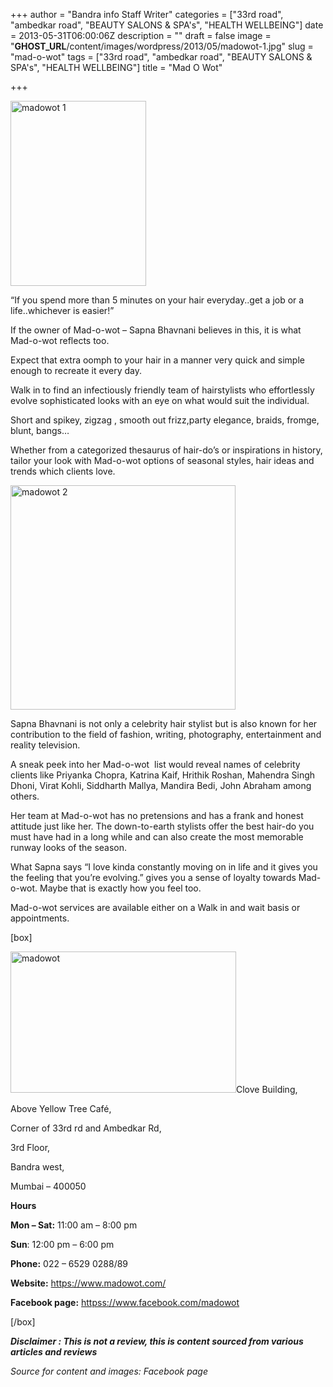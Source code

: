 +++
author = "Bandra info Staff Writer"
categories = ["33rd road", "ambedkar road", "BEAUTY SALONS &amp; SPA's", "HEALTH WELLBEING"]
date = 2013-05-31T06:00:06Z
description = ""
draft = false
image = "__GHOST_URL__/content/images/wordpress/2013/05/madowot-1.jpg"
slug = "mad-o-wot"
tags = ["33rd road", "ambedkar road", "BEAUTY SALONS &amp; SPA's", "HEALTH WELLBEING"]
title = "Mad O Wot"

+++


<p><a href="https://i1.wp.com/bandra.info/wp-content/uploads/2013/05/madowot-1.jpg?ssl=1"><img loading="lazy" class=" wp-image-2628 alignright" alt="madowot 1" src="https://i1.wp.com/bandra.info/wp-content/uploads/2013/05/madowot-1.jpg?resize=217%2C296&#038;ssl=1" width="217" height="296" srcset="https://i1.wp.com/bandra.info/wp-content/uploads/2013/05/madowot-1.jpg?w=601&amp;ssl=1 601w, https://i1.wp.com/bandra.info/wp-content/uploads/2013/05/madowot-1.jpg?resize=219%2C300&amp;ssl=1 219w" sizes="(max-width: 217px) 100vw, 217px" data-recalc-dims="1" /></a></p>
<p>&#8220;If you spend more than 5 minutes on your hair everyday..get a job or a life..whichever is easier!&#8221;</p>
<p>If the owner of Mad-o-wot &#8211; Sapna Bhavnani believes in this, it is what Mad-o-wot reflects too.</p>
<p>Expect that extra oomph to your hair in a manner very quick and simple enough to recreate it every day.</p>
<p>Walk in to find an infectiously friendly team of hairstylists who effortlessly evolve sophisticated looks with an eye on what would suit the individual.</p>
<p>Short and spikey, zigzag , smooth out frizz,party elegance, braids, fromge, blunt, bangs…</p>
<p>Whether from a categorized thesaurus of hair-do’s or inspirations in history, tailor your look with Mad-o-wot options of seasonal styles, hair ideas and trends which clients love.</p>
<p><a href="https://i2.wp.com/bandra.info/wp-content/uploads/2013/05/madowot-2.jpg?ssl=1"><img loading="lazy" class=" wp-image-2630 alignleft" alt="madowot 2" src="https://i2.wp.com/bandra.info/wp-content/uploads/2013/05/madowot-2.jpg?resize=360%2C359&#038;ssl=1" width="360" height="359" srcset="https://i2.wp.com/bandra.info/wp-content/uploads/2013/05/madowot-2.jpg?w=600&amp;ssl=1 600w, https://i2.wp.com/bandra.info/wp-content/uploads/2013/05/madowot-2.jpg?resize=150%2C150&amp;ssl=1 150w, https://i2.wp.com/bandra.info/wp-content/uploads/2013/05/madowot-2.jpg?resize=300%2C300&amp;ssl=1 300w" sizes="(max-width: 360px) 100vw, 360px" data-recalc-dims="1" /></a></p>
<p>Sapna Bhavnani is not only a celebrity hair stylist but is also known for her contribution to the field of fashion, writing, photography, entertainment and reality television.</p>
<p>A sneak peek into her Mad-o-wot  list would reveal names of celebrity clients like Priyanka Chopra, Katrina Kaif, Hrithik Roshan, Mahendra Singh Dhoni, Virat Kohli, Siddharth Mallya, Mandira Bedi, John Abraham among others.</p>
<p>Her team at Mad-o-wot has no pretensions and has a frank and honest attitude just like her. The down-to-earth stylists offer the best hair-do you must have had in a long while and can also create the most memorable runway looks of the season.</p>
<p>What Sapna says “I love kinda constantly moving on in life and it gives you the feeling that you&#8217;re evolving.” gives you a sense of loyalty towards Mad-o-wot. Maybe that is exactly how you feel too.</p>
<p>Mad-o-wot services are available either on a Walk in and wait basis or appointments.</p>
<p>[box]</p>
<p><a href="https://i2.wp.com/bandra.info/wp-content/uploads/2013/05/madowot.jpg?ssl=1"><img loading="lazy" class="alignright  wp-image-2629" alt="madowot" src="https://i2.wp.com/bandra.info/wp-content/uploads/2013/05/madowot.jpg?resize=361%2C226&#038;ssl=1" width="361" height="226" srcset="https://i2.wp.com/bandra.info/wp-content/uploads/2013/05/madowot.jpg?w=602&amp;ssl=1 602w, https://i2.wp.com/bandra.info/wp-content/uploads/2013/05/madowot.jpg?resize=300%2C187&amp;ssl=1 300w" sizes="(max-width: 361px) 100vw, 361px" data-recalc-dims="1" /></a>Clove Building,</p>
<p>Above Yellow Tree Café,</p>
<p>Corner of 33rd rd and Ambedkar Rd,</p>
<p>3rd Floor,</p>
<p>Bandra west,</p>
<p>Mumbai &#8211; 400050</p>
<p><strong>Hours           </strong></p>
<p><strong>Mon &#8211; Sat:</strong> 11:00 am &#8211; 8:00 pm</p>
<p><strong>Sun</strong>: 12:00 pm &#8211; 6:00 pm</p>
<p><strong>Phone:</strong> 022 &#8211; 6529 0288/89</p>
<p><strong>Website:</strong> <a href="https://www.madowot.com/">https://www.madowot.com/</a></p>
<p><strong>Facebook page:</strong> <a href="httpss://www.facebook.com/madowot">httpss://www.facebook.com/madowot</a></p>
<p>[/box]</p>
<p><strong><em>Disclaimer : This is not a review, this is content sourced from various articles and reviews</em></strong></p>
<p><em>Source for content and images: Facebook page</em></p>



